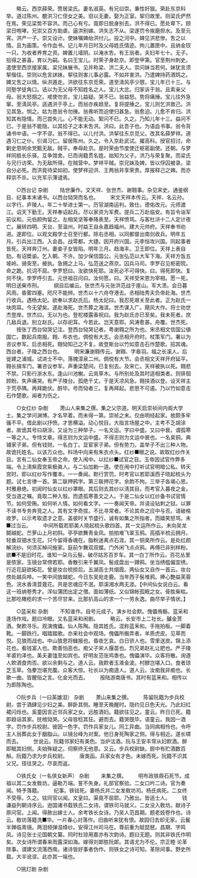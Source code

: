 <!-- { "loadSidebar": true } -->
　　略云。西京薛荣。赘居梁氏。妻名淑英。有兄曰崇。秉性奸狠。荣赴东京科举。道过陈州。覩洪习仁侄女之美。诳以无妻。娶为正室。挈归故里。则梁氏俨然在焉。荣见梁势不容洪。而己心有亏。竟即日脱身别去。洪不得已。愿处卑下。顾梁日咆哮。兄崇又百方助虐。逼洪别嫁。洪矢志不从。梁遂罚令挨磨担水。及至元宵。洪产一子。崇又设计。使妹嘱婢绐洪付儿。投之河中。婢见洪悲惨。吿之以情。且为画策。令作血书。记儿年月日时及父母姓氏情迹。拘儿置匣中。且纳金钗一只。为收者养育之资。婢置儿墙阴。以淹水吿。有王翁者。夫妇年七十。无子。拾得之甚喜。育以为嗣。名曰王宝儿。时荣孑身赴京。即登甲第。官至荆州刺史。遣使至西京接家属。梁兄妹展书。见并称梁、洪二夫人。崇问妹当若何。妹犹言须挈偕往。崇则以危言訹妹。挈往则害儿事必露。不如幷害洪。乃遣婢持药酒鸩之。婢又吿之以情。纵洪遁走。洪欲往东京觅荣。道至淸风亭少憇。宝儿年已十三。与同塾学徒角口。诋以为无父母不知姓名之人。宝儿大忿。归家诉于翁。且索亲父母。翁大怒掴之。戒使勿言。宝儿益疑。哭不已。翁益怒。势将痛捶。宝儿往外急窜。至淸风亭。适遇洪于亭上。而翁亦疾趋至。复将提捶之。宝儿则乞洪救己。洪见其急。悯之。姑为恳翁令勿捶。翁弗听而迫使归甚急。翁愈迫。儿愈不肯归。洪知其有隐情。而己尝失儿。心不能无动。絮问不已。久之。乃知儿年十三。益问不已。于是翁不能隐。以其拾子之本末吿洪。洪曰。此吾子也。为语血书事。翁令背诵书中语。一字不谬。翁不得已。以儿付洪。洪挈往东京觅父。改其名薛梦祥。道遇习仁之仆。引谒习仁。留居陈州。久之。令入京赴武试。擢高科。授官招讨。命剿史思明余党甄无敌。贼平。奉母赴京。是时荣由节度使迁枢密副使。还朝。与梦祥同抵长乐驿。互争馆舍。已而询籍贯名姓。始知为父子。洪乃与荣复聚。而梁氏与兄行访荣。为无敌所得。在贼营中。梦祥平贼。崇兄妹及婢。皆以俘囚被录。梁自分必死。而洪竟待梁如初。使梦祥迎洪、王两翁并享荣贵。厚报释己之婢。而亦释崇不杀。以充军示薄谴焉。 


　　○西台记 杂剧 
　　陆世廉作。文天祥、张世杰、谢翱事。杂见宋史。通鉴纲目、纪事本末诸书。以西台恸哭而名也。 
　　宋文天祥本传云。天祥、名云孙。以字行。庐陵人。年二十举进士第一。历官湖南运判。致仕。德佑改元。元师渡江。诏天下勤王。天祥奉诏起兵。尽以家资为军费。提兵二万赴临安。有旨令诣军前议和。元伯颜拘留之。左相吴坚等奉降表至。天祥愤骂。与客杜浒十二人定计夜亡。展转四明、天台、至温州。时益王自永嘉趋福州。建大元帅府。天祥奉书劝进。遂即位。以观文殿学士召至行都。除右丞相。以同都督出南剑收兵。明年五月。引兵出江西。入会昌。战雩都。大捷。因开府兴国。元李恒攻兴国。同起事者皆死。天祥奔汀州。妻妾子女皆陷。明年三月。趋海丰。卫王即位。天祥上表自劾。有诏奬谕。乞入朝。不许。加少保信国公。元张弘范以大军下海。天祥方饭五坡岭。骑突至。被执。急拥之上马。弘范送之燕京。囚兵马司。孛罗召见枢密院。命之跪。抗词不屈。孛罗怒曰。汝欲快死耶。汝死必不可得快。曰。得死即快。复何不快。孛罗呼引去。元世祖召问曰。汝何愿。曰。天祥受宋恩为宰相。愿一死。明日送柴市刑。 
　　纲目后编云。张世杰与元张洪范战于崖山。军大溃。会日暮风雨。昏雾四塞。咫尺不能辨。世杰以十六舟夺港去。丞相陆秀夫负帝赴海。世杰行收兵。遇杨太妃。欲奉以求赵氏后。杨太妃曰。我忍死艰关至此者。正为赵氏一块肉耳。今无望矣。遂赴海死。世杰葬之海滨。世杰谋入广。飓风大作。将士劝世杰登岸。世杰曰。无以为也。登柁楼露香祝曰。我为赵氏亦已至矣。我未死者。庶几敌兵退。别立赵氏。以存祀耳。今若此。岂天意耶。风涛愈甚。舟覆。世杰死。 
　　按张丁西台恸哭记注。登西台恸哭记者。粤谢翱之所为也。宋丞相文信国公値国亡。数起兵南服。翱、布衣也。倜傥有大志。会丞相开府时。杖策军门。署以为咨议参军。后丞相死。翱恸知己之不复。故登斯台以竹如意击石作楚歌。招其魂。西台者。子陵之西台也。 
　　明宋濂谢翱传云。谢翱、字皋羽。福之长溪人。后徙建之浦城。试进士不中。落魄漳泉二州。倜傥有大节。会丞相文天祥开府延平。翱长揖军门。署咨议参军。声重梁楚间。已复别去。及宋亡。天祥被执以死。翱悲不禁。只影行浙水东。逢山川池榭。云岚草木。与所别处及其时适相类者。则徘徊顾盼。失声痛哭。有严子陵台。孤绝千丈。于是天凉风急。翱挟酒以登。设天祥主于荒亭隅。再拜跪伏。酹毕。号而恸者三。复再拜起。悲思不可遏。乃以竹如意击石作楚歌。闻者为伤之。 


　　○女红纱 杂剧 
　　萧山人来集之撰。集之父宗道。明天启崇祯间内阁大学士。集之学问渊博。才名早着。而未得一第。崇祯之末。仅由明经起家。故颇多牢骚不平。借此剧以抒愤。才思横溢。动心悦目。大指言场屋之中。主考不乏胡涂者。故诡其号曰胡涂。又设为三种举子。一名文运。字曰中盛。又曰中衰。谓孤寒一等之人。专恃文章。得志则为文运中盛。不得志则为文运中衰也。一名臭铜。典铺家子弟。但有钱财。一名白丁。显宦家子弟。但有势力。盖举子不出三种人物。故诡托姓名。以该万众也。科场中向来有朱衣点头。红纱■眼之说。故取红纱作关目。言有二仙女奉玉帝之命。使入闱中。以红纱■试官之目。玉帝因试官作弊多端。令上淸紫霞宫紫极眞人。与二仙加勅一道。使在闱中打听试官明暗公私。转天宫时。即以红纱写作覆本。一一奏闻。默行赏罚。时考官以若耶溪西子晓起梳头为题。试七言律一首。第二联押鸦字。第三联押花字。余韵不拘。三举子各竭心思。村雅悬绝。初阅时仙女以红纱罩眼。其后则去其纱以淸其目。而考官入暮夜之金。受当道之嘱。竟取二种入彀。而遗孤寒善文之人。于是二仙女以红纱备书试官情节。如何受贿。如何听人情。如何看文字。一一奏闻天帝。幷请设钻刺之狱。以罪不读书专务奔竞之人。其有文字奇拔。不比寻常者。不论其命之应中与否。请破格收罗。以示考取遗才之意。盖彼时关节盛行。诚有如集之所指者。而嬉笑怒骂。未■过当云。 
　　中间所载若耶美人晓起梳头歌四首。其一文运所作云。未向吴龙鬬越蛇。苎萝山上月初斜。亭亭欲舞靑金凤。拍拍难飞翠玉鸦。高插半梳云拥月。轻垂双钿水生花。只今留得香魂在。脂粉迷离点石涯。其一铜臭所作云。是处红颜解浣纱。何须买棹问施家。庭前乍舞双双蝶。门外闲飞点点鸦。再傅已非别样粉。欲■不是旧时花。谁知一朶乌云髻。破尽姑苏百岁车。其一白丁所作云。百花丛里是侬家。玉镜台常傍若耶。香散引来千翼凤。髻成盘出一蹲鸦。坐当绣槛偏宜绣。行近花庭欲妬花。曾是妆台梳掠后。五湖高士共烟霞。两仙女又自作一首云。妆台傍处越兵哗。一笑中间放越蛇。今日东吴宛走鹿。当年西子髻堆鸦。捧心艶益芙蓉色。浣水香淸荳蔲花。共是忠魂应不泯。耶溪湘水两无涯。【中间仙女说白云。看这一班纳卷秀才。浑似蒲团出定之僧。面如薄纸。又似锦帐孤眠之女。骨胜柴枯。比那吃橄榄的求一个苦尽甘来。比那扒高山的求一个一劳永逸。曲尽举子情状。】 


　　○蓝采和 杂剧 
　　不知谁作。自号元成子。演乡社会飮。傀儡侑觞。蓝采和逢场作戏。题曰冷眼。又名蓝采和闹剧。 
　　略云。长安市上二社长。醵金贳酒。聚飮寻乐。观演傀儡。仙人陈陶。隐其姓氏。混称蓝釆和。手拖拍板。一脚着靴。一脚跣行。唱踏踏歌。亦来社会中观场。傀儡所搬弄者。羊质虎皮。见草而悦。见狼而战也。中山狼恩将雠报也。昏夜乞哀。白日骄人也。雪里送炭。锦上添花也。看钱富人也。欺善怕恶也。痴父子宋人揠苗也。烈兄弟赵礼让肥也。严子陵羊裘钓泽也。美夫妻馌至如宾也。好明友范张鸡黍也。傀儡演毕。众客将散。询道人飮酒食肉否。欲以余剩与之。道人云。我飮者玉液金波。村醪岂堪入口。食者琼芝玉草。刍豢岂堪充腹。众客大惊。社长以为痴道人。道人云。汝痴我非痴也。长歌一曲。皆醒俗之言。化金光而去。 
　　按陆游南唐书。其时有蓝釆和。相传以为即陈陶也。 


　　○阮步兵（一曰英雄泪） 杂剧 
　　萧山来集之撰。 
　　陈留阮籍为步兵校尉。尝于酒肆见少妇之美。醉卧其侧。睡至天晚醒时。隐约见日色天光。乃此妇红裙闪烁也。奚童因言近邻兵家之女。远胜酒妇。籍欲往见之。童云。昨日已死。籍即趋诣其家。抚棺恸哭。父母皆稔其狂。避而去。籍哭旣毕。语童云。我因一酒字。罚作步兵校尉。彼因一色字。罚作兵家女儿。同工异曲。当同病相怜也。令呼主人翁葬此女于胭脂山。以镜台峰为对案。他日身死陶家之侧。得与相近。遂长啸而去。 
　　世说云。阮籍邻家妇有美色。当炉沽酒。阮与王安丰常从妇飮酒。醉即眠其妇侧。夫始殊疑之。伺察终无他意。又云。步兵校尉缺。厨中有贮酒数百斛。阮籍乃求为步兵校尉。 
　　唐类函。兵家女有才色。未嫁而死。阮籍不识其父兄。径往哭之。尽哀而返。 


　　○铁氏女（一名侠女新声） 杂剧 
　　来集之撰。 
　　明布政铁鼎石死节。成祖以其二女发敎坊。逼勒万端。誓不失身。礼部官察验。二女口吟二诗。官为奏闻。特予落籍。 
　　纪事。铁铉死。妻杨氏幷二女发敎坊司。杨氏病死。二女终不受辱。久之。铉同官以闻。文皇曰。渠竟不屈耶。乃赦出。皆适士人。 
　　钱谦益列朝诗序云。逊国诸书载铁氏二女诗。谓铁司马就义。二女没入敎坊。献诗子原问官。上闻。得赦出嫁士人。余考铁长女诗。乃吴人范昌期。题老妓卷作也。诗云。敎坊落籍洗■华。一片春心对落作。旧曲听来犹有恨。故园归去却无家。云鬟半亸临靑镜。两泪频弹湿绛纱。安得江州司马在。尊前重为赋琵琶。昌期、字鸣凤。诗见张士沦国朝文纂。同时杜琼用嘉亦有次韵诗。题曰无题。则其非铁氏作明矣。次女诗所谓春来雨露深如海。嫁得刘郞胜阮郞。其语尤为不伦。宗正睦 论革除事。谓建文流落西南。诸诗皆好事者伪作。则铁女之诗可知。革除间事。野史所载。大半讹谬。此亦其一端也。 


　　○挑灯剧 杂剧 

